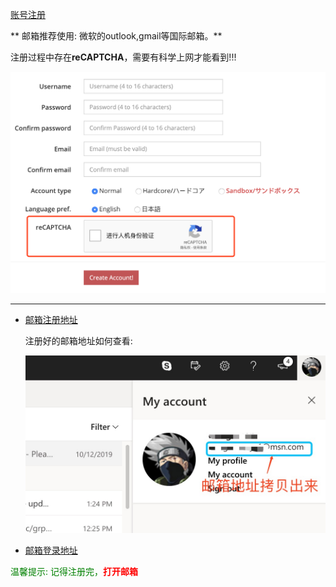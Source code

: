 [账号注册](https://ephinea.pioneer2.net/register)

** 邮箱推荐使用: 微软的outlook,gmail等国际邮箱。** 

注册过程中存在**reCAPTCHA**，需要有科学上网才能看到!!!

![验证码](./static/img/ephinea_reg.png)

---

  * [邮箱注册地址](https://signup.live.com)  
    
    注册好的邮箱地址如何查看:
    
    ![邮箱地址](./static/img/email.png)
    
  * [邮箱登录地址](https://login.live.com)
  
<span style="color:green">温馨提示: 记得注册完，<span style="color:red">**打开邮箱**</span></span>  
  